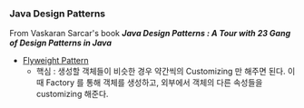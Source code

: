 ### Java Design Patterns 
From Vaskaran Sarcar's book ***Java Design Patterns : A Tour with 
23 Gang of Design Patterns in Java***

* [Flyweight Pattern](./src/flyweight)
    * 핵심 : 생성할 객체들이 비슷한 경우 약간씩의 Customizing 만 해주면 된다. 
    이 때 Factory 를 통해 객체를 생성하고, 외부에서 객체의 다른 속성들을 customizing 해준다.  
